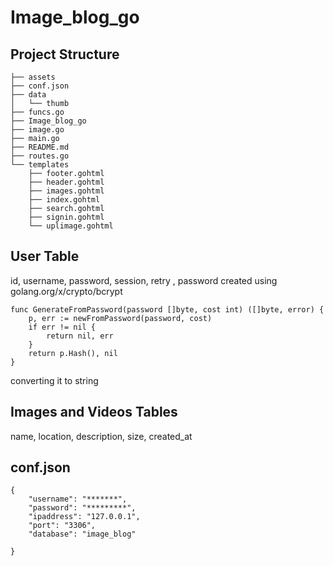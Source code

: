 # Image_blog_go
## Project Structure
```.
├── assets
├── conf.json
├── data
│   └── thumb
├── funcs.go
├── Image_blog_go
├── image.go
├── main.go
├── README.md
├── routes.go
└── templates
    ├── footer.gohtml
    ├── header.gohtml
    ├── images.gohtml
    ├── index.gohtml
    ├── search.gohtml
    ├── signin.gohtml
    └── uplimage.gohtml
```
## User Table
id, username, password, session, retry
, password created using golang.org/x/crypto/bcrypt
```
func GenerateFromPassword(password []byte, cost int) ([]byte, error) {
	p, err := newFromPassword(password, cost)
	if err != nil {
		return nil, err
	}
	return p.Hash(), nil
}
```
converting it to string

## Images and Videos Tables
name, location, description, size, created_at

## conf.json
```
{
    "username": "*******",
    "password": "*********",
    "ipaddress": "127.0.0.1",
    "port": "3306",
    "database": "image_blog"
    
}
```
